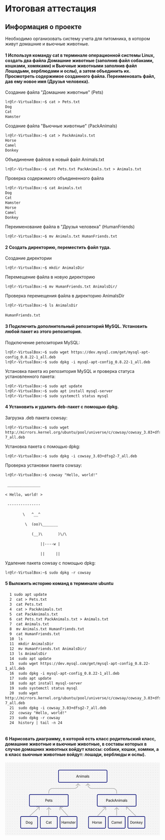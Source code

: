 # Итоговая аттестация
## Информация о проекте
Необходимо организовать систему учета для питомника, в котором живут
домашние и вьючные животные.

#### 1 Используя команду cat в терминале операционной системы Linux, создать два файла Домашние животные (заполнив файл собаками, кошками, хомяками) и Вьючные животными заполнив файл Лошадьми, верблюдами и ослы), а затем объединить их. Просмотреть содержимое созданного файла. Переименовать файл, дав ему новое имя (Друзья человека).
Создание файла "Домашние животные" (Pets)
```
lr@lr-VirtualBox:~$ cat > Pets.txt
Dog
Cat
Hamster  
```
Создание файла "Вьючные животные" (PackAnimals)
```
lr@lr-VirtualBox:~$ cat > PackAnimals.txt
Horse
Camel
Donkey
```
Объединение файлов в новый файл Animals.txt
```
lr@lr-VirtualBox:~$ cat Pets.txt PackAnimals.txt > Animals.txt
```
Проверка содержимого объединенного файла
```
lr@lr-VirtualBox:~$ cat Animals.txt
Dog
Cat
Hamster
Horse
Camel
Donkey
```
Переименование файла в "Друзья человека" (HumanFriends)
```
lr@lr-VirtualBox:~$ mv Animals.txt HumanFriends.txt
```
#### 2 Создать директорию, переместить файл туда.
Создание директории
```
lr@lr-VirtualBox:~$ mkdir AnimalsDir
```
Перемещение файла в новую директорию
```
lr@lr-VirtualBox:~$ mv HumanFriends.txt AnimalsDir/
```
Проверка перемещения файла в директорию AnimalsDir
```
lr@lr-VirtualBox:~$ ls AnimalsDir

HumanFriends.txt
```
#### 3 Подключить дополнительный репозиторий MySQL. Установить любой пакет из этого репозитория.
Подключение репозитория MySQL:
```
lr@lr-VirtualBox:~$ sudo wget https://dev.mysql.com/get/mysql-apt-config_0.8.22-1_all.deb
lr@lr-VirtualBox:~$ sudo dpkg -i mysql-apt-config_0.8.22-1_all.deb
```
Установка пакета из репозитория MySQL и проверка статуса установленного пакета:
```
lr@lr-VirtualBox:~$ sudo apt update
lr@lr-VirtualBox:~$ sudo apt install mysql-server
lr@lr-VirtualBox:~$ sudo systemctl status mysql
```
#### 4 Установить и удалить deb-пакет с помощью dpkg.
Загрузка .deb пакета cowsay:
```
lr@lr-VirtualBox:~$ sudo wget http://mirrors.kernel.org/ubuntu/pool/universe/c/cowsay/cowsay_3.03+dfsg2-7_all.deb
```
Установка пакета с помощью dpkg:
```
lr@lr-VirtualBox:~$ sudo dpkg -i cowsay_3.03+dfsg2-7_all.deb
```
Проверка установки пакета cowsay:
```
lr@lr-VirtualBox:~$ cowsay "Hello, world!"

 _______________

< Hello, world! >

 ---------------

        \   ^__^

         \  (oo)\_______

            (__)\       )\/\

                ||----w |

                ||     ||

```
Удаление пакета cowsay с помощью dpkg:
```
lr@lr-VirtualBox:~$ sudo dpkg -r cowsay
```
#### 5 Выложить историю команд в терминале ubuntu

```
  1 sudo apt update
  2  cat > Pets.txt
  3  cat Pets.txt
  4  cat > PackAnimals.txt
  5  cat PackAnimals.txt
  6  cat Pets.txt PackAnimals.txt > Animals.txt
  7  cat Animals.txt
  8  mv Animals.txt HumanFriends.txt
  9  cat HumanFriends.txt
  10  ls
  11  mkdir AnimalsDir
  12  mv HumanFriends.txt AnimalsDir/
  13  ls AnimalsDir
  14  sudo apt update
  15  sudo wget https://dev.mysql.com/get/mysql-apt-config_0.8.22-1_all.deb
  16  sudo dpkg -i mysql-apt-config_0.8.22-1_all.deb
  17  sudo apt update
  18  sudo apt install mysql-server
  19  sudo systemctl status mysql
  20  sudo wget http://mirrors.kernel.org/ubuntu/pool/universe/c/cowsay/cowsay_3.03+dfsg2-7_all.deb
  21  sudo dpkg -i cowsay_3.03+dfsg2-7_all.deb
  22  cowsay "Hello, world!"
  23  sudo dpkg -r cowsay
  24  history | tail -n 24


```
#### 6 Нарисовать диаграмму, в которой есть класс родительский класс, домашние животные и вьючные животные, в составы которых в случае домашних животных войдут классы: собаки, кошки, хомяки, а в класс вьючные животные войдут: лошади, верблюды и ослы).

![ДиаграммаНаследования](ДиаграммаНаследования.png)

